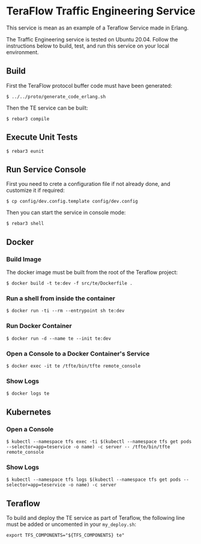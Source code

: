 TeraFlow Traffic Engineering Service
====================================

This service is mean as an example of a Teraflow Service made in Erlang.

The Traffic Engineering service is tested on Ubuntu 20.04. Follow the instructions below to build, test, and run this service on your local environment.


## Build

First the TeraFlow protocol buffer code must have been generated:

    $ ../../proto/generate_code_erlang.sh

Then the TE service can be built:

    $ rebar3 compile


## Execute Unit Tests

    $ rebar3 eunit


## Run Service Console

First you need to crete a configuration file if not already done, and customize it if required:

	$ cp config/dev.config.template config/dev.config

Then you  can start the service in console mode:

    $ rebar3 shell


## Docker

### Build Image

The docker image must be built from the root of the Teraflow project:

    $ docker build -t te:dev -f src/te/Dockerfile .


### Run a shell from inside the container

    $ docker run -ti --rm --entrypoint sh te:dev


### Run Docker Container

    $ docker run -d --name te --init te:dev


### Open a Console to a Docker Container's Service

    $ docker exec -it te /tfte/bin/tfte remote_console


### Show Logs

    $ docker logs te


## Kubernetes

### Open a Console

    $ kubectl --namespace tfs exec -ti $(kubectl --namespace tfs get pods --selector=app=teservice -o name) -c server -- /tfte/bin/tfte remote_console


### Show Logs

    $ kubectl --namespace tfs logs $(kubectl --namespace tfs get pods --selector=app=teservice -o name) -c server


## Teraflow

To build and deploy the TE service as part of Teraflow, the following line must be added or uncomented in your `my_deploy.sh`:

    export TFS_COMPONENTS="${TFS_COMPONENTS} te"
